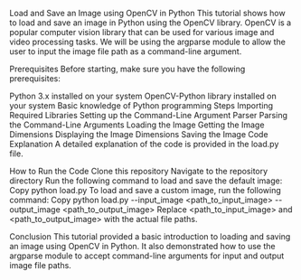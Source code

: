 Load and Save an Image using OpenCV in Python
This tutorial shows how to load and save an image in Python using the OpenCV library. OpenCV is a popular computer vision library that can be used for various image and video processing tasks. We will be using the argparse module to allow the user to input the image file path as a command-line argument.

Prerequisites
Before starting, make sure you have the following prerequisites:

Python 3.x installed on your system
OpenCV-Python library installed on your system
Basic knowledge of Python programming
Steps
Importing Required Libraries
Setting up the Command-Line Argument Parser
Parsing the Command-Line Arguments
Loading the Image
Getting the Image Dimensions
Displaying the Image Dimensions
Saving the Image
Code Explanation
A detailed explanation of the code is provided in the load.py file.

How to Run the Code
Clone this repository
Navigate to the repository directory
Run the following command to load and save the default image:
Copy
python load.py
To load and save a custom image, run the following command:
Copy
python load.py --input_image <path_to_input_image> --output_image <path_to_output_image>
Replace <path_to_input_image> and <path_to_output_image> with the actual file paths.

Conclusion
This tutorial provided a basic introduction to loading and saving an image using OpenCV in Python. It also demonstrated how to use the argparse module to accept command-line arguments for input and output image file paths.
